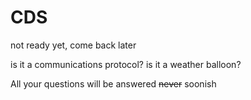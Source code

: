 # CDS
not ready yet, come back later

is it a communications protocol? is it a weather balloon?

All your questions will be answered ~~never~~ soonish
